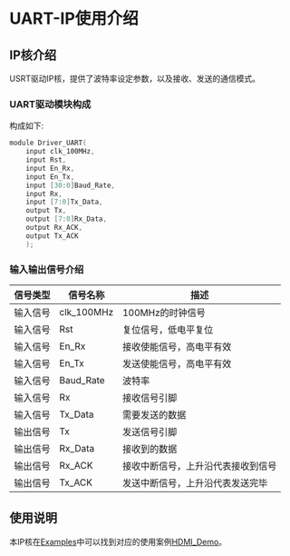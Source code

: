 # UART-IP使用介绍

## IP核介绍

USRT驱动IP核，提供了波特率设定参数，以及接收、发送的通信模式。

### UART驱动模块构成

构成如下:

```c
module Driver_UART(
    input clk_100MHz,
    input Rst,
    input En_Rx,
    input En_Tx,
    input [30:0]Baud_Rate,
    input Rx,
    input [7:0]Tx_Data,
    output Tx,
    output [7:0]Rx_Data,
    output Rx_ACK,
    output Tx_ACK
    );
```
### 输入输出信号介绍
  
| **信号类型**    | **信号名称**    | **描述** |
| ----------- | ----------- | -------- |
| 输入信号 | clk_100MHz      | 100MHz的时钟信号 |
| 输入信号 | Rst             | 复位信号，低电平复位       |
| 输入信号 | En_Rx           | 接收使能信号，高电平有效       |
| 输入信号 | En_Tx           | 发送使能信号，高电平有效       |
| 输入信号 | Baud_Rate       | 波特率       |
| 输入信号 | Rx              | 接收信号引脚       |
| 输入信号 | Tx_Data         | 需要发送的数据       |
| 输出信号 | Tx              | 发送信号引脚     |
| 输出信号 | Rx_Data         | 接收到的数据     |
| 输出信号 | Rx_ACK          | 接收中断信号，上升沿代表接收到信号     |
| 输出信号 | Tx_ACK          | 发送中断信号，上升沿代表发送完毕     |



## 使用说明

本IP核在[Examples](/Examples)中可以找到对应的使用案例[HDMI_Demo](/Examples/FPGA/2.Community-Interface/UART)。


